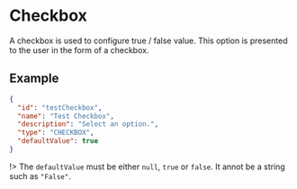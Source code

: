 # Checkbox
A checkbox is used to configure true / false value. This option is presented to the user in the form of a checkbox.

## Example

```json
{
  "id": "testCheckbox",
  "name": "Test Checkbox",
  "description": "Select an option.",
  "type": "CHECKBOX",
  "defaultValue": true
}
```

!> The `defaultValue` must be either `null`, `true` or `false`. It annot be a string such as `"False"`.